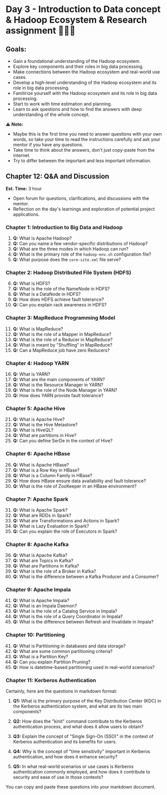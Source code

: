 # Day 3 - Introduction to Data concept & Hadoop Ecosystem & Research assignment :elephant::elephant::elephant:

## Goals:
- Gain a foundational understanding of the Hadoop ecosystem.
- Explore key components and their roles in big data processing.
- Make connections between the Hadoop ecosystem and real-world use cases.
- Develop a high-level understanding of the Hadoop ecosystem and its role in big data processing.
- Familirize yourself with the Hadoop ecosystem and its role in big data processing.
- Start to work with time estimation and planning.
- Learn to ask questions and how to find the answers with deep understanding of the whole concept.

:warning: **Note:**
- Maybe this is the first time you need to answer questions with your own words, so take your time to read the instructions carefully and ask your mentor if you have any questions.
- Take time to think about the answers, don't just copy-paste from the internet.
- Try to differ between the important and less important information.

## Chapter 12: Q&A and Discussion
**Est. Time:** 3 hour
- Open forum for questions, clarifications, and discussions with the mentor.
- Reflection on the day's learnings and exploration of potential project applications.

### Chapter 1: Introduction to Big Data and Hadoop

1. **Q:** What is Apache Hadoop?
2. **Q:** Can you name a few vendor-specific distributions of Hadoop?
3. **Q:** What are the three modes in which Hadoop can run?
4. **Q:** What is the primary role of the `hadoop-env.sh` configuration file?
5. **Q:** What purpose does the `core-site.xml` file serve?

### Chapter 2: Hadoop Distributed File System (HDFS)

6. **Q:** What is HDFS?
7. **Q:** What is the role of the NameNode in HDFS?
8. **Q:** What is a DataNode in HDFS?
9. **Q:** How does HDFS achieve fault tolerance?
10. **Q:** Can you explain rack awareness in HDFS?

### Chapter 3: MapReduce Programming Model

11. **Q:** What is MapReduce?
12. **Q:** What is the role of a Mapper in MapReduce?
13. **Q:** What is the role of a Reducer in MapReduce?
14. **Q:** What is meant by "Shuffling" in MapReduce?
15. **Q:** Can a MapReduce job have zero Reducers?

### Chapter 4: Hadoop YARN

16. **Q:** What is YARN?
17. **Q:** What are the main components of YARN?
18. **Q:** What is the Resource Manager in YARN?
19. **Q:** What is the role of the Node Manager in YARN?
20. **Q:** How does YARN provide fault tolerance?

### Chapter 5: Apache Hive

21. **Q:** What is Apache Hive?
22. **Q:** What is the Hive Metastore?
23. **Q:** What is HiveQL?
24. **Q:** What are partitions in Hive?
25. **Q:** Can you define SerDe in the context of Hive?

### Chapter 6: Apache HBase

26. **Q:** What is Apache HBase?
27. **Q:** What is a Row Key in HBase?
28. **Q:** What is a Column Family in HBase?
29. **Q:** How does HBase ensure data availability and fault tolerance?
30. **Q:** What is the role of ZooKeeper in an HBase environment?

### Chapter 7: Apache Spark

31. **Q:** What is Apache Spark?
32. **Q:** What are RDDs in Spark?
33. **Q:** What are Transformations and Actions in Spark?
34. **Q:** What is Lazy Evaluation in Spark?
35. **Q:** Can you explain the role of Executors in Spark?

### Chapter 8: Apache Kafka

36. **Q:** What is Apache Kafka?
37. **Q:** What are Topics in Kafka?
38. **Q:** What are Partitions in Kafka?
39. **Q:** What is the role of a Broker in Kafka?
40. **Q:** What is the difference between a Kafka Producer and a Consumer?

### Chapter 9: Apache Impala
41. **Q:** What is Apache Impala?
42. **Q:** What is an Impala Daemon?
43. **Q:** What is the role of a Catalog Service in Impala?
44. **Q:** What is the role of a Query Coordinator in Impala?
45. **Q:** What is the difference between Refresh and Invalidate in Impala?

### Chapter 10: Partitioning

41. **Q:** What is Partitioning in databases and data storage?
42. **Q:** What are some common partitioning criteria?
43. **Q:** What is a Partition Key?
44. **Q:** Can you explain Partition Pruning?
45. **Q:** How is datetime-based partitioning used in real-world scenarios?

### Chapter 11: Kerberos Authentication
Certainly, here are the questions in markdown format:

1. **Q1:** What is the primary purpose of the Key Distribution Center (KDC) in the Kerberos authentication system, and what are its two main components?

2. **Q2:** How does the "kinit" command contribute to the Kerberos authentication process, and what does it allow users to obtain?

3. **Q3:** Explain the concept of "Single Sign-On (SSO)" in the context of Kerberos authentication and its benefits for users.

4. **Q4:** Why is the concept of "time sensitivity" important in Kerberos authentication, and how does it enhance security?

5. **Q5:** In what real-world scenarios or use cases is Kerberos authentication commonly employed, and how does it contribute to security and ease of use in those contexts?

You can copy and paste these questions into your markdown document.
